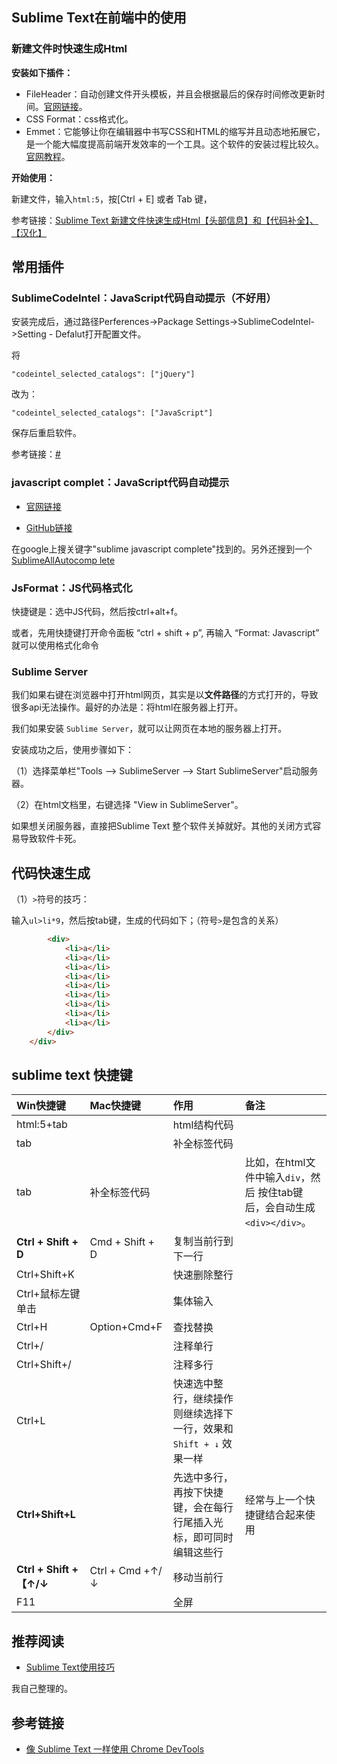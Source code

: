 ## Sublime Text在前端中的使用








### 新建文件时快速生成Html

**安装如下插件：**

- FileHeader：自动创建文件开头模板，并且会根据最后的保存时间修改更新时间。[官网链接](https://github.com/shiyanhui/FileHeader)。
- CSS Format：css格式化。
- Emmet：它能够让你在编辑器中书写CSS和HTML的缩写并且动态地拓展它，是一个能大幅度提高前端开发效率的一个工具。这个软件的安装过程比较久。[官网教程](http://docs.emmet.io/)。

**开始使用：**

新建文件，输入`html:5`，按[Ctrl + E] 或者 Tab 键，


参考链接：[Sublime Text 新建文件快速生成Html【头部信息】和【代码补全】、【汉化】](http://www.jianshu.com/p/f44e91bf9dfb)



## 常用插件

### SublimeCodeIntel：JavaScript代码自动提示（不好用）

安装完成后，通过路径Perferences->Package Settings->SublimeCodeIntel->Setting - Defalut打开配置文件。

将

```
"codeintel_selected_catalogs": ["jQuery"]

```

改为：

```
"codeintel_selected_catalogs": ["JavaScript"]
```

保存后重启软件。

参考链接：[#](http://blog.csdn.net/hehexiaoxia/article/details/54134756)


### javascript complet：JavaScript代码自动提示


- [官网链接](https://packagecontrol.io/packages/JavaScript%20Completions)

- [GitHub链接](https://github.com/pichillilorenzo/JavaScript-Completions)

在google上搜关键字"sublime javascript complete"找到的。另外还搜到一个[SublimeAllAutocomp lete](https://github.com/alienhard/SublimeAllAutocomplete)


### JsFormat：JS代码格式化


快捷键是：选中JS代码，然后按ctrl+alt+f。

或者，先用快捷键打开命令面板 “ctrl + shift + p”, 再输入 “Format: Javascript” 就可以使用格式化命令


### Sublime Server

我们如果右键在浏览器中打开html网页，其实是以**文件路径**的方式打开的，导致很多api无法操作。最好的办法是：将html在服务器上打开。

我们如果安装 `Sublime Server`，就可以让网页在本地的服务器上打开。

安装成功之后，使用步骤如下：

（1）选择菜单栏"Tools --> SublimeServer --> Start SublimeServer"启动服务器。

（2）在html文档里，右键选择 "View in SublimeServer"。

如果想关闭服务器，直接把Sublime Text 整个软件关掉就好。其他的关闭方式容易导致软件卡死。




## 代码快速生成


（1）`>`符号的技巧：


输入`ul>li*9`，然后按tab键，生成的代码如下；（符号`>`是包含的关系）

```html
        <div>
            <li>a</li>
            <li>a</li>
            <li>a</li>
            <li>a</li>
            <li>a</li>
            <li>a</li>
            <li>a</li>
            <li>a</li>
            <li>a</li>
        </div>
    </div>
```






## sublime text 快捷键

| Win快捷键 | Mac快捷键 |作用 | 备注 |
|:-------------|:-------------|:-----|:-----|
|html:5+tab||html结构代码||
|tab||补全标签代码||
|tab|补全标签代码| |比如，在html文件中输入`div`，然后	按住tab键后，会自动生成`<div></div>`。||
|  **Ctrl + Shift + D** | Cmd + Shift + D|复制当前行到下一行  |   |
|  Ctrl+Shift+K ||  快速删除整行 |   |
|Ctrl+鼠标左键单击||集体输入||
|Ctrl+H|Option+Cmd+F|查找替换|||
| Ctrl+/  ||  注释单行 |   |
| Ctrl+Shift+/  || 注释多行  |   |
|Ctrl+L| | 快速选中整行，继续操作则继续选择下一行，效果和 `Shift + ↓` 效果一样| |
|**Ctrl+Shift+L**| | 先选中多行，再按下快捷键，会在每行行尾插入光标，即可同时编辑这些行| 经常与上一个快捷键结合起来使用 |
|**Ctrl + Shift +【↑/↓**| Ctrl + Cmd +↑/↓ | 移动当前行 | |
|F11||全屏||




## 推荐阅读


- [Sublime Text使用技巧](https://github.com/smyhvae/tools/blob/master/01-%E4%B8%AA%E4%BA%BA%E6%95%B4%E7%90%86/Sublime%20Text%E4%BD%BF%E7%94%A8%E6%8A%80%E5%B7%A7.md)

我自己整理的。


## 参考链接

- [像 Sublime Text 一样使用 Chrome DevTools](https://chinagdg.org/2015/12/%E5%83%8F-sublime-text-%E4%B8%80%E6%A0%B7%E4%BD%BF%E7%94%A8-chrome-devtools/)



